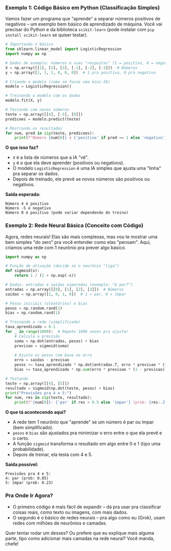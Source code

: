

### Exemplo 1: Código Básico em Python (Classificação Simples)
Vamos fazer um programa que "aprende" a separar números positivos de negativos – um exemplo bem básico de aprendizado de máquina. Você vai precisar do Python e da biblioteca `scikit-learn` (pode instalar com `pip install scikit-learn` se quiser testar).

```python
# Importando o básico
from sklearn.linear_model import LogisticRegression
import numpy as np

# Dados de exemplo: números e suas "respostas" (1 = positivo, 0 = negativo)
X = np.array([[1], [2], [3], [-1], [-2], [-3]])  # Números
y = np.array([1, 1, 1, 0, 0, 0])  # 1 pra positivo, 0 pra negativo

# Criando o modelo (como se fosse uma mini-IA)
modelo = LogisticRegression()

# Treinando o modelo com os dados
modelo.fit(X, y)

# Testando com novos números
teste = np.array([[4], [-5], [0]])
predicoes = modelo.predict(teste)

# Mostrando os resultados
for num, pred in zip(teste, predicoes):
    print(f"Número {num[0]} é {'positivo' if pred == 1 else 'negativo'}")
```

**O que isso faz?**
- `X` é a lista de números que a IA "vê".
- `y` é o que ela deve aprender (positivos ou negativos).
- O modelo `LogisticRegression` é uma IA simples que ajusta uma "linha" pra separar os dados.
- Depois de treinado, ele prevê se novos números são positivos ou negativos.

**Saída esperada:**
```
Número 4 é positivo
Número -5 é negativo
Número 0 é positivo (pode variar dependendo do treino)
```

### Exemplo 2: Rede Neural Básica (Conceito com Código)
Agora, redes neurais! Elas são mais complexas, mas vou te mostrar uma bem simples "do zero" pra você entender como elas "pensam". Aqui, criamos uma rede com 1 neurônio pra prever algo básico.

```python
import numpy as np

# Função de ativação (decide se o neurônio "liga")
def sigmoid(x):
    return 1 / (1 + np.exp(-x))

# Dados: entradas e saídas esperadas (exemplo: "é par?")
entradas = np.array([[0], [1], [2], [3]])  # Números
saidas = np.array([1, 0, 1, 0])  # 1 = par, 0 = ímpar

# Pesos iniciais (aleatórios) e bias
pesos = np.random.rand(1)
bias = np.random.rand(1)

# Treinando a rede (simplificado)
taxa_aprendizado = 0.1
for _ in range(1000):  # Repete 1000 vezes pra ajustar
    # Calcula a previsão
    soma = np.dot(entradas, pesos) + bias
    previsao = sigmoid(soma)
    
    # Ajusta os pesos com base no erro
    erro = saidas - previsao
    pesos += taxa_aprendizado * np.dot(entradas.T, erro * previsao * (1 - previsao))
    bias += taxa_aprendizado * np.sum(erro * previsao * (1 - previsao))

# Testando
teste = np.array([[4], [5]])
resultado = sigmoid(np.dot(teste, pesos) + bias)
print("Previsões pra 4 e 5:")
for num, res in zip(teste, resultado):
    print(f"{num[0]}: {'par' if res > 0.5 else 'ímpar'} (prob: {res:.2f})")
```

**O que tá acontecendo aqui?**
- A rede tem 1 neurônio que "aprende" se um número é par ou ímpar (bem simplificado).
- `pesos` e `bias` são ajustados pra minimizar o erro entre o que ela prevê e o certo.
- A função `sigmoid` transforma o resultado em algo entre 0 e 1 (tipo uma probabilidade).
- Depois de treinar, ela testa com 4 e 5.

**Saída possível:**
```
Previsões pra 4 e 5:
4: par (prob: 0.85)
5: ímpar (prob: 0.23)
```

### Pra Onde Ir Agora?
- O primeiro código é mais fácil de expandir – dá pra usar pra classificar coisas reais, como texto ou imagens, com mais dados.
- O segundo é o básico de redes neurais – pra algo como eu (Grok), usam redes com milhões de neurônios e camadas.

Quer tentar rodar um desses? Ou prefere que eu explique mais alguma parte, tipo como adicionar mais camadas na rede neural? Você manda, chefe!
